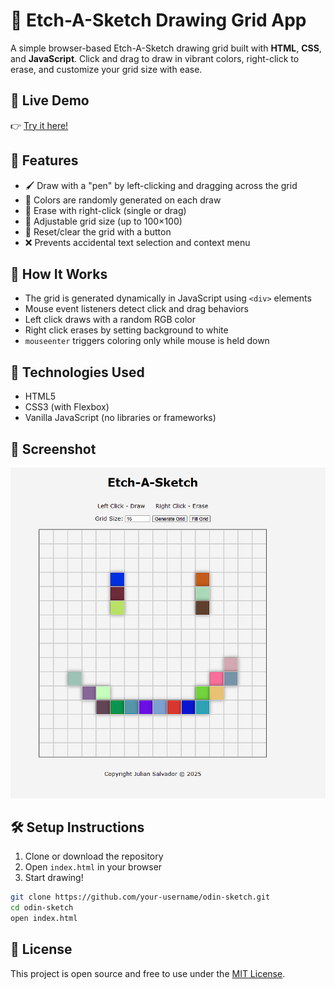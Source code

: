 # 🎨 Etch-A-Sketch Drawing Grid App

A simple browser-based Etch-A-Sketch drawing grid built with **HTML**, **CSS**, and **JavaScript**. Click and drag to draw in vibrant colors, right-click to erase, and customize your grid size with ease.

## 🔗 Live Demo

👉 [Try it here!](https://juliansalvador727.github.io/odin-sketch/)

## 🚀 Features

- 🖌️ Draw with a "pen" by left-clicking and dragging across the grid
- 🌈 Colors are randomly generated on each draw
- 🧽 Erase with right-click (single or drag)
- 🧊 Adjustable grid size (up to 100×100)
- 🔄 Reset/clear the grid with a button
- ❌ Prevents accidental text selection and context menu

## 🧠 How It Works

- The grid is generated dynamically in JavaScript using `<div>` elements
- Mouse event listeners detect click and drag behaviors
- Left click draws with a random RGB color
- Right click erases by setting background to white
- `mouseenter` triggers coloring only while mouse is held down

## 🔧 Technologies Used

- HTML5
- CSS3 (with Flexbox)
- Vanilla JavaScript (no libraries or frameworks)

## 📸 Screenshot

![screenshot](./screenshot.PNG)

## 🛠️ Setup Instructions

1. Clone or download the repository
2. Open `index.html` in your browser
3. Start drawing!

```bash
git clone https://github.com/your-username/odin-sketch.git
cd odin-sketch
open index.html
```

## 📝 License

This project is open source and free to use under the [MIT License](LICENSE).
